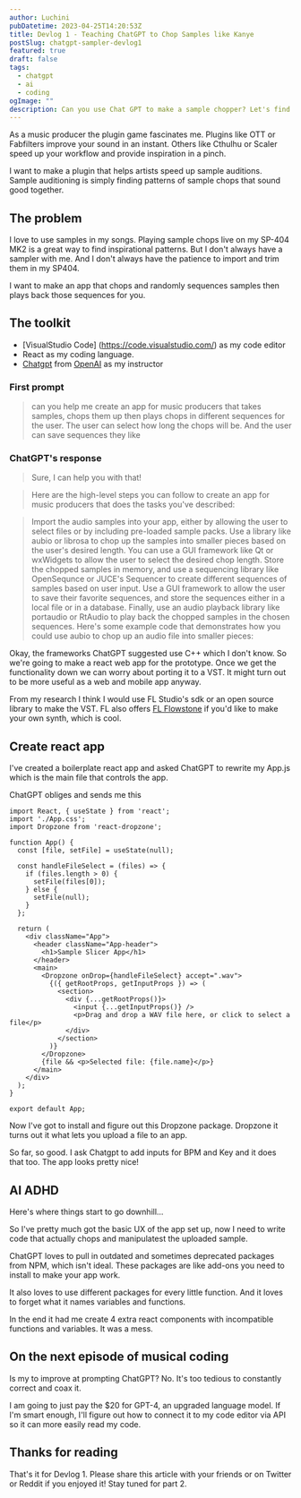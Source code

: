 ```yaml
---
author: Luchini
pubDatetime: 2023-04-25T14:20:53Z
title: Devlog 1 - Teaching ChatGPT to Chop Samples like Kanye
postSlug: chatgpt-sampler-devlog1
featured: true
draft: false
tags:
  - chatgpt
  - ai
  - coding
ogImage: ""
description: Can you use Chat GPT to make a sample chopper? Let's find out.
---
```


As a music producer the plugin game fascinates me. Plugins like OTT or Fabfilters improve your sound in an instant. Others like Cthulhu or Scaler speed up your workflow and provide inspiration in a pinch.

I want to make a plugin that helps artists speed up sample auditions. Sample auditioning is simply finding patterns of sample chops that sound good together.

## The problem

I love to use samples in my songs. Playing sample chops live on my SP-404 MK2 is a great way to find inspirational patterns. But I don't always have a sampler with me. And I don't always have the patience to import and trim them in my SP404.

I want to make an app that chops and randomly sequences samples then plays back those sequences for you. 

## The toolkit
- [VisualStudio Code] (https://code.visualstudio.com/) as my code editor
- React as my coding language. 
- [Chatgpt](https://chat.openai.com/chat) from [OpenAI](https://openai.com/) as my instructor



### First prompt
>can you help me create an app for music producers that takes samples, chops them up then plays chops in different sequences for the user. The user can select how long the chops will be. And the user can save sequences they like
### ChatGPT's response
>Sure, I can help you with that!

>Here are the high-level steps you can follow to create an app for music producers that does the tasks you've described:

>Import the audio samples into your app, either by allowing the user to select files or by including pre-loaded sample packs.
Use a library like aubio or librosa to chop up the samples into smaller pieces based on the user's desired length. You can use a GUI framework like Qt or wxWidgets to allow the user to select the desired chop length.
Store the chopped samples in memory, and use a sequencing library like OpenSequnce or JUCE's Sequencer to create different sequences of samples based on user input.
Use a GUI framework to allow the user to save their favorite sequences, and store the sequences either in a local file or in a database.
Finally, use an audio playback library like portaudio or RtAudio to play back the chopped samples in the chosen sequences.
Here's some example code that demonstrates how you could use aubio to chop up an audio file into smaller pieces:

Okay, the frameworks ChatGPT suggested use C++ which I don't know. So we're going to make a react web app for the prototype. Once we get the functionality down we can worry about porting it to a VST. It might turn out to be more useful as a web and mobile app anyway.


From my research I think I would use FL Studio's sdk or an open source library to make the VST. FL also offers [FL Flowstone](https://www.image-line.com/fl-studio-learning/fl-studio-online-manual/html/plugins/Synthmaker.htm#:~:text=FL%20FLowstone%20(FLowstone)%20includes%20the,cards%20webcams%20and%20audio%20hardware.) if you'd like to make your own synth, which is cool.

## Create react app
I've created a boilerplate react app and asked ChatGPT to rewrite my App.js which is the main file that controls the app. 

ChatGPT obliges and sends me this
```
import React, { useState } from 'react';
import './App.css';
import Dropzone from 'react-dropzone';

function App() {
  const [file, setFile] = useState(null);

  const handleFileSelect = (files) => {
    if (files.length > 0) {
      setFile(files[0]);
    } else {
      setFile(null);
    }
  };

  return (
    <div className="App">
      <header className="App-header">
        <h1>Sample Slicer App</h1>
      </header>
      <main>
        <Dropzone onDrop={handleFileSelect} accept=".wav">
          {({ getRootProps, getInputProps }) => (
            <section>
              <div {...getRootProps()}>
                <input {...getInputProps()} />
                <p>Drag and drop a WAV file here, or click to select a file</p>
              </div>
            </section>
          )}
        </Dropzone>
        {file && <p>Selected file: {file.name}</p>}
      </main>
    </div>
  );
}

export default App;
```

Now I've got to install and figure out this Dropzone package. Dropzone it turns out it what lets you upload a file to an app.

So far, so good. I ask Chatgpt to add inputs for BPM and Key and it does that too. The app looks pretty nice!


## AI ADHD

Here's where things start to go downhill...

So I've pretty much got the basic UX of the app set up, now I need to write code that actually chops and manipulatest the uploaded sample.

ChatGPT loves to pull in outdated and sometimes deprecated packages from NPM, which isn't ideal. These packages are like add-ons you need to install to make your app work. 

It also loves to use different packages for every little function. And it loves to forget what it names variables and functions.

In the end it had me create 4 extra react components with incompatible functions and variables. It was a mess.

## On the next episode of musical coding

Is my to improve at prompting ChatGPT? No. It's too tedious to constantly correct and coax it. 

I am going to just pay the $20 for GPT-4, an upgraded language model. If I'm smart enough, I'll figure out how to connect it to my code editor via API so it can more easily read my code.

## Thanks for reading
That's it for Devlog 1. Please share this article with your friends or on Twitter or Reddit if you enjoyed it! Stay tuned for part 2.



